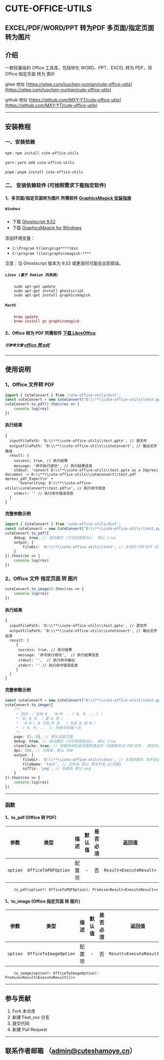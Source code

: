 # CUTE-OFFICE-UTILS

## EXCEL/PDF/WORD/PPT 转为PDF 多页面/指定页面转为图片

## 介绍

一款轻量级的 Office 工具库，包括转化 WORD、PPT、EXCEL 转为 PDF，将 Office 指定页面 转为 图片

gitee 地址 [https://gitee.com/luochen-yuntian/cute-office-utils](https://gitee.com/luochen-yuntian/cute-office-utils)

github 地址 [https://github.com/MXY-YT/cute-office-utils](https://github.com/MXY-YT/cute-office-utils)

---

## 安装教程

### 一、安装依赖

`npm` : `npm install cute-office-utils`

`yarn` : `yarn add cute-office-utils`

`pnpm` : `pnpm install cute-office-utils`

### 二、 安装依赖软件 (可按照需求下载指定软件)

#### 1、多页面/指定页面转为图片 所需软件 [GraphicsMagick 安装指南](https://gitcode.com/gh_mirrors/pdf/pdf2image/blob/master/docs/gm-installation.md)

##### `Windows`

- 下载 [Ghostscript 9.52](https://github.com/ArtifexSoftware/ghostpdl-downloads/releases/tag/gs952)
- 下载 [GraphicsMagick for Windows](http://ftp.icm.edu.pl/pub/unix/graphics/GraphicsMagick/windows/)

添加环境变量：

- `C:\Program Files\gs\gs****\bin`
- `C:\program files\graphicsmagick-****`

注意：当 Ghostscript 版本为 9.53 或更高时可能会出现错误。

#####  `Linux (基于 Debian 的系统)`

```linux
    sudo apt-get update
    sudo apt-get install ghostscript
    sudo apt-get install graphicsmagick
```

##### `MacOS`

```mac
    brew update
    brew install gs graphicsmagick
```

#### 2、Office 转为 PDF 所需软件 [下载 LibreOffice](https://zh-cn.libreoffice.org/download/libreoffice/)

##### `可参考文章` [ office 转 pdf ](https://blog.csdn.net/weixin_44434938/article/details/140871916)

---

## 使用说明

### 1、Office 文件转 PDF

```typescript
import { CuteConvert } from 'cute-office-utils/dist'; 
const cuteConvert = new CuteConvert("D:\\**\\cute-office-utils\\test.pptx") // 文件完整路径
cuteConvert.to_pdf().then(res => {
    console.log(res)
})
```

#### 执行结果

```
{
  inputFilePath: 'D:\\**\\cute-office-utils\\test.pptx', // 源文件
  outputFilePath: 'D:\\**\\cute-office-utils\\cuteConvert', // 输出文件路径
  result: {
    success: true, // 执行结果
    message: '命令执行成功', // 执行结果信息
    stdout: 'convert D:\\**\\cute-office-utils\\test.pptx as a Impress document -> D:\\**\\cute-office-utils\\cuteConvert\\test.pdf mpress_pdf_Export\n' +
      'Overwriting: D:\\**\\cute-office-utils\\cuteConvert\\test.pdf\n', // 执行命令信息
    stderr: '' // 执行命令错误信息
  }
}

```

#### 完整参数示例

```typescript
import { CuteConvert } from 'cute-office-utils/dist';
const cuteConvert = new CuteConvert("D:\\**\\cute-office-utils\\test.pptx")
cuteConvert.to_pdf({
    debug: true, // 调试模式 (打印到控制台)， 默认 true
    output: {
        fileDir: 'D:\\**\\cute-office-utils\\test', // 生成的 PDF文件 文件目录 默认 ./cuteConvert
    }
}).then(res => {
    console.log(res)
})
```

### 2、Office 文件 指定页面 转 图片

```typescript
cuteConvert.to_image().then(res => {
    console.log(res)
})
```

#### 执行结果

```
{
  inputFilePath: 'D:\\**\\cute-office-utils\\test.pptx', // 源文件
  outputFilePath: 'D:\\**\\cute-office-utils\\cuteConvert', // 输出文件目录
  result: [ 
     {     
      success: true, // 执行结果
      message: '命令执行成功',  // 执行结果信息
      stdout: '',  // 执行命令输出
      stderr: '' // 执行命令错误信息 
     } 
  ]
}
```

#### 完整参数示例

```typescript
const cuteConvert = new CuteConvert("D:\\**\\cute-office-utils\\test.pptx")
cuteConvert.to_image({
    /**
     * 页码 （ 支持 N 、'N-M' 、 [ N, M, ...] ）
     *  N: N 页 （ 第 N 页 ）
     *  'N-M': N 页到 M 页  （ 包含 N 和 M ）
     *  [ N, M, ... ]: 列表中的每一页
     */
    page: [5, 8], // 默认全部页面
    debug: true, // 调试模式 (打印到控制台)， 默认 true
    clearCache: true, // 转换完成后是否删除源文件（仅删除中间 PDF文件， 源文件如果是 PDF 文件，则不会删除），默认 true
    dpi: 300, // 分辨率，默认 300
    output: {
        fileDir: 'D:\\**\\cute-office-utils\\test', // 生成的图片 文件目录 默认 ./cuteConvert
        fileName: 'test', // 文件名 默认 原文件名-${页数}
        suffix: 'png', // 后缀名 默认 png
    }
}).then(res => {
    console.log(res)
})
```

---

### 函数

#### 1、to_pdf (Office 转 PDF)

|    参数    |         类型          | 描述  | 默认值 | 是否必须 |           返回值           | 是否异步 |
|:--------:|:-------------------:|:---:|:---:|:----:|:-----------------------:|:----:|
| `option` | `OfficeToPDFOption` | 配置项 |  -  |  否   | `Result<ExecuteResult>` |  是   |

```
    to_pdf(option?: OfficeToPDFOption): Promise<Result<ExecuteResult>>
```

#### 1、to_image (Office 指定页面 转 图片)

|    参数    |          类型           | 描述  | 默认值 | 是否必须 |            返回值            | 是否异步 |
|:--------:|:---------------------:|:---:|:---:|:----:|:-------------------------:|:----:|
| `option` | `OfficeToImageOption` | 配置项 |  -  |  否   | `Result<ExecuteResult[]>` |  是   |

```
    to_image(option?: OfficeToImageOption): Promise<Result<ExecuteResult[]>>
```

---

## 参与贡献

1. Fork 本仓库
2. 新建 Feat_xxx 分支
3. 提交代码
4. 新建 Pull Request

---

## 联系作者邮箱 （admin@cuteshamoye.cn）
